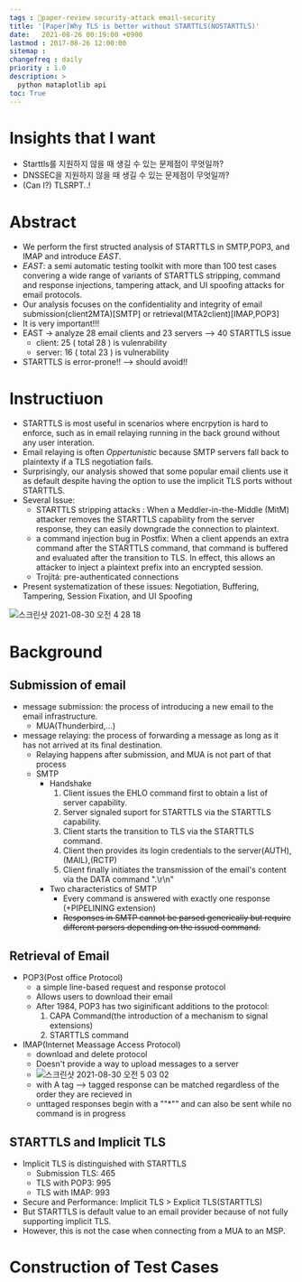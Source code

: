 ```yaml
---
tags : 🌟paper-review security-attack email-security
title: '[Paper]Why TLS is better without STARTTLS(NOSTARTTLS)'
date:   2021-08-26 00:19:00 +0900
lastmod : 2017-08-26 12:00:00
sitemap :
changefreq : daily
priority : 1.0
description: >
  python mataplotlib api
toc: True
---
```


# Insights that I want
* Starttls를 지원하지 않을 때 생길 수 있는 문제점이 무엇일까?
* DNSSEC을 지원하지 않을 때 생길 수 있는 문제점이 무엇일까?
* (Can I?) TLSRPT..!


# Abstract
* We perform the first structed analysis of STARTTLS in SMTP,POP3, and IMAP and introduce *EAST*.
* *EAST*: a semi automatic testing toolkit with more than 100 test cases convering a wide range of variants of STARTTLS stripping, command and response injections, tampering attack, and UI spoofing attacks for email protocols.
* Our analysis focuses on the confidentiality and integrity of email submission(client2MTA)[SMTP] or retrieval(MTA2client)[IMAP,POP3]
* It is very important!!!
* EAST -> analyze 28 email clients and 23 servers --> 40 STARTTLS issue
  * client: 25 ( total 28 ) is vulenrability
  * server: 16 ( total 23 ) is vulnerability
* STARTTLS is error-prone!! --> should avoid!!

# Instructiuon
* STARTTLS is most useful in scenarios where encrpytion is hard to enforce, such as in email relaying running in the back ground without any user interation.
* Email relaying  is often *Oppertunistic* because SMTP servers fall back to plaintexty if a TLS negotiation fails.
* Surprisingly, our analysis showed that some popular email clients use it as default despite having the option to use the implicit TLS ports without STARTTLS.
* Several Issue:
  * STARTTLS stripping attacks : When a Meddler-in-the-Middle (MitM) attacker removes the STARTTLS capability from the server response, they can easily downgrade the connection to plaintext.
  * a command injection bug in Postfix: When a client appends an extra command after the STARTTLS command, that command is buffered and evaluated after the transition to TLS. In effect, this allows an attacker to inject a plaintext prefix into an encrypted session.
  * Trojitá: pre-authenticated connections
* Present systematization of these issues: Negotiation, Buffering, Tampering, Session Fixation, and UI Spoofing

![스크린샷 2021-08-30 오전 4 28 18](https://user-images.githubusercontent.com/67637935/131263002-8607d502-6944-48bd-beda-d1a746271cf4.png)


# Background

## Submission of email
* message submission: the process of introducing a new email to the email infrastructure.
  * MUA(Thunderbird,...)
* message relaying:  the process of forwarding a message as long as it has not arrived at its final destination.
  * Relaying happens after submission, and MUA is not part of that process
  * SMTP
    * Handshake  
      1. Client issues the EHLO command first to obtain a list of server capability.
      2. Server signaled suport for STARTTLS via the STARTTLS capability.
      3. Client starts the transition to TLS via the STARTTLS command.
      4. Client then provides its login credentials to the server(AUTH),(MAIL),(RCTP)
      5. Client finally initiates the transmission of the email's content via the DATA command ".\r\n"
    * Two characteristics of SMTP
      * Every command is answered with exactly one response (+PIPELINING extension)
      * <s>Responses in SMTP cannot be parsed generically but require different parsers depending on the issued command.</s>

## Retrieval of Email
* POP3(Post office Protocol)
  * a simple line-based request and response protocol
  * Allows users to download their email
  * After 1984, POP3 has two siginificant additions to the protocol: 
    1. CAPA Command(the introduction of a mechanism to signal extensions) 
    2. STARTTLS command
* IMAP(Internet Meassage Access Protocol)
  * download and delete protocol
  * Doesn't provide a way to upload messages to a server  
  * ![스크린샷 2021-08-30 오전 5 03 02](https://user-images.githubusercontent.com/67637935/131263850-94dab289-8a06-4529-a2c8-26aa1c3ca000.png)
  * with A tag --> tagged response can be matched regardless of the order they are recieved in
  * unttaged responses begin with a ""*"" and can also be sent while no command is in progress

## STARTTLS and Implicit TLS
* Implicit TLS is distinguished with STARTTLS
  * Submission TLS: 465
  * TLS with POP3: 995
  * TLS with IMAP: 993
* Secure and Performance: Implicit TLS > Explicit TLS(STARTTLS)
* But STARTTLS is default value to an email provider because of not fully supporting implicit TLS.
* However, this is not the case when connecting from a MUA to an MSP.

# Construction of Test Cases














